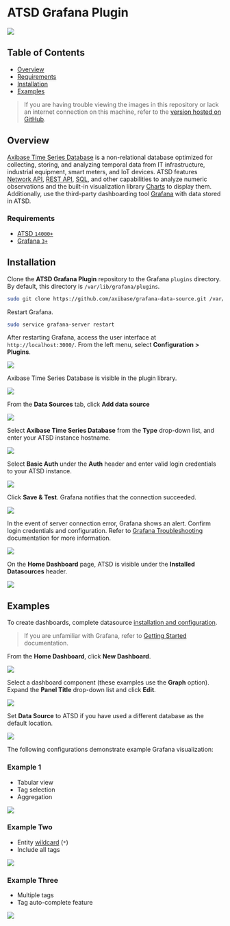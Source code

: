 # ATSD Grafana Plugin

![](/public/plugins/axibase-datasource/img/axibase-and-grafana.png)

## Table of Contents

* [Overview](#overview)
* [Requirements](#requirements)
* [Installation](#installation)
* [Examples](#examples)

> If you are having trouble viewing the images in this repository or lack an internet connection on this machine, refer to the [version hosted on GitHub](https://github.com/axibase/grafana-data-source/blob/master/README.md).

## Overview

[Axibase Time Series Database](https://axibase.com/docs/atsd/) is a non-relational database optimized for collecting, storing, and analyzing temporal data from IT infrastructure, industrial equipment, smart meters, and IoT devices. ATSD features [Network API](https://axibase.com/docs/atsd/api/network/), [REST API](https://axibase.com/docs/atsd/api/data/), [SQL](https://axibase.com/docs/atsd/sql/sql-console.html), and other capabilities to analyze numeric observations and the built-in visualization library [Charts](https://github.com/axibase/charts/blob/master/README.md) to display them. Additionally, use the third-party dashboarding tool [Grafana](http://grafana.org/) with data stored in ATSD.

### Requirements

* [ATSD `14000+`](https://axibase.com/docs/atsd/installation/)
* [Grafana `3+`](https://grafana.com/get)

## Installation

Clone the **ATSD Grafana Plugin** repository to the Grafana `plugins` directory. By default, this directory is `/var/lib/grafana/plugins`.

```bash
sudo git clone https://github.com/axibase/grafana-data-source.git /var/lib/grafana/plugins/atsd
```

Restart Grafana.

```bash
sudo service grafana-server restart
```

After restarting Grafana, access the user interface at `http://localhost:3000/`. From the left menu, select **Configuration > Plugins**.

![](/public/plugins/axibase-datasource/img/grafana-9.png)

Axibase Time Series Database is visible in the plugin library.

![](/public/plugins/axibase-datasource/img/grafana-7.png)

From the **Data Sources** tab, click **Add data source**

![](/public/plugins/axibase-datasource/img/grafana-6.png)

Select **Axibase Time Series Database** from the **Type** drop-down list, and enter your ATSD instance hostname.

![](/public/plugins/axibase-datasource/img/grafana-10.png)

Select **Basic Auth** under the **Auth** header and enter valid login credentials to your ATSD instance.

![](/public/plugins/axibase-datasource/img/grafana-11.png)

Click **Save & Test**. Grafana notifies that the connection succeeded.

![](/public/plugins/axibase-datasource/img/grafana-12.png)

In the event of server connection error, Grafana shows an alert. Confirm login credentials and configuration. Refer to [Grafana Troubleshooting](http://docs.grafana.org/installation/troubleshooting/) documentation for more information.

![](/public/plugins/axibase-datasource/img/grafana-14.png)

On the **Home Dashboard** page, ATSD is visible under the **Installed Datasources** header.

![](/public/plugins/axibase-datasource/img/grafana-15.png)

## Examples

To create dashboards, complete datasource [installation and configuration](#installation).

> If you are unfamiliar with Grafana, refer to [Getting Started](http://docs.grafana.org/guides/getting_started/) documentation.

From the **Home Dashboard**, click **New Dashboard**.

![](/public/plugins/axibase-datasource/img/grafana-16.png)

Select a dashboard component (these examples use the **Graph** option). Expand the **Panel Title** drop-down list and click **Edit**.

![](/public/plugins/axibase-datasource/img/grafana-17.png)

Set **Data Source** to ATSD if you have used a different database as the default location.

![](/public/plugins/axibase-datasource/img/grafana-18.png)

The following configurations demonstrate example Grafana visualization:

### Example 1

* Tabular view
* Tag selection
* Aggregation

![](/public/plugins/axibase-datasource/img/grafana-19.png)

### Example Two

* Entity [wildcard](https://axibase.com/docs/atsd/search/entity-search.html#wildcards) (`*`)
* Include all tags

![](/public/plugins/axibase-datasource/img/grafana-20.png)

### Example Three

* Multiple tags
* Tag auto-complete feature

![](/public/plugins/axibase-datasource/img/grafana-21.png)

